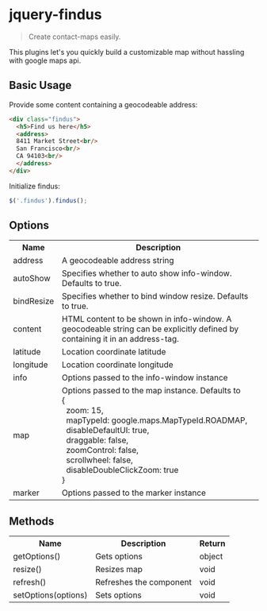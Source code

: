 jquery-findus
================

> Create contact-maps easily.

This plugins let's you quickly build a customizable map without hassling with google maps api. 

Basic Usage
-----------



Provide some content containing a geocodeable address:
```html
<div class="findus">
  <h5>Find us here</h5>
  <address>
  8411 Market Street<br/>
  San Francisco<br/>
  CA 94103<br/>
  </address>
</div>
```

Initialize findus:

```js
$('.findus').findus();
```

Options
-------
<table>
  <tr>
    <th>Name</th><th>Description</th>
  </tr>
  <tr>
    <td>address</td><td>A geocodeable address string</td>
  </tr>
  <tr>
    <td>autoShow</td><td>Specifies whether to auto show info-window. Defaults to true.</td>
  <tr>
    <td>bindResize</td><td>Specifies whether to bind window resize. Defaults to true.</td>
  </tr>
  <tr>
    <td>content</td><td>HTML content to be shown in info-window. A geocodeable string can be explicitly defined by containing it in an address-tag.</td>
  </tr>
  <tr>
    <td>latitude</td><td>Location coordinate latitude</td>
  </tr>
  <tr>
    <td>longitude</td><td>Location coordinate longitude</td>
  </tr>
  <tr>
    <td>info</td><td>Options passed to the info-window instance</td>
  </tr>
  <tr>
    <td>map</td><td>Options passed to the map instance. Defaults to <br/>
    {<br/>
        &nbsp;&nbsp;zoom: 15,<br/>
        &nbsp;&nbsp;mapTypeId: google.maps.MapTypeId.ROADMAP,<br/>
        &nbsp;&nbsp;disableDefaultUI: true,<br/>
        &nbsp;&nbsp;draggable: false, <br/>
        &nbsp;&nbsp;zoomControl: false, <br/>
        &nbsp;&nbsp;scrollwheel: false, <br/>
        &nbsp;&nbsp;disableDoubleClickZoom: true<br/>
      }</td>
  </tr>
  <tr>
    <td>marker</td><td>Options passed to the marker instance</td>
  </tr>
</table>

Methods
-------

<table>
  <tr>
    <th>Name</th><th>Description</th><th>Return</th>
  </tr>
  <tr>
    <td>getOptions()</td><td>Gets options</td><td>object</td>
  </tr>
  <tr>
    <td>resize()</td><td>Resizes map</td><td>void</td>
  </tr>
  <tr>
    <td>refresh()</td><td>Refreshes the component</td><td>void</td>
  </tr>
  <tr>
    <td>setOptions(options)</td><td>Sets options</td><td>void</td>
  </tr>
</table>
